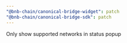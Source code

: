 ```yaml
---
"@bnb-chain/canonical-bridge-widget": patch
"@bnb-chain/canonical-bridge-sdk": patch
---
```


Only show supported networks in status popup
